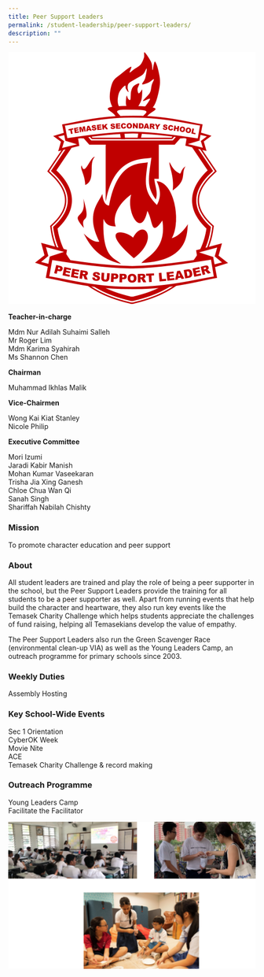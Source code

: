 ```yaml
---
title: Peer Support Leaders
permalink: /student-leadership/peer-support-leaders/
description: ""
---
```

![](/images/Crest%20PSL.png)

**Teacher-in-charge**  

Mdm Nur Adilah Suhaimi Salleh  <br>
Mr Roger Lim  <br>
Mdm Karima Syahirah  <br>
Ms Shannon Chen  
  
**Chairman**

Muhammad Ikhlas Malik  
  
**Vice-Chairmen**

Wong Kai Kiat Stanley  <br>
Nicole Philip  
  
**Executive Committee**

Mori Izumi  <br>
Jaradi Kabir Manish  <br>
Mohan Kumar Vaseekaran  <br>
Trisha Jia Xing Ganesh  <br>
Chloe Chua Wan Qi  <br>
Sanah Singh  <br>
Shariffah Nabilah Chishty  

### Mission

To promote character education and peer support

### About

All student leaders are trained and play the role of being a peer supporter in the school, but the Peer Support Leaders provide the training for all students to be a peer supporter as well. Apart from running events that help build the character and heartware, they also run key events like the Temasek Charity Challenge which helps students appreciate the challenges of fund raising, helping all Temasekians develop the value of empathy.

The Peer Support Leaders also run the Green Scavenger Race (environmental clean-up VIA) as well as the Young Leaders Camp, an outreach programme for primary schools since 2003.

### Weekly Duties

Assembly Hosting

### Key School-Wide Events

Sec 1 Orientation  <br>
CyberOK Week  <br>
Movie Nite  <br>
ACE  <br>
Temasek Charity Challenge &amp; record making

### Outreach Programme

Young Leaders Camp  <br>
Facilitate the Facilitator

![](/images/psl%20%20%20.png)